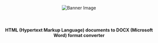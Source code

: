 <div align="center">
  <img src="" alt="Banner Image">
</div>
<br>
<br>

<h4 align="center">HTML (Hypertext Markup Language) documents to DOCX 
(Microsoft Word) format converter</h4>

<br>
<br>

